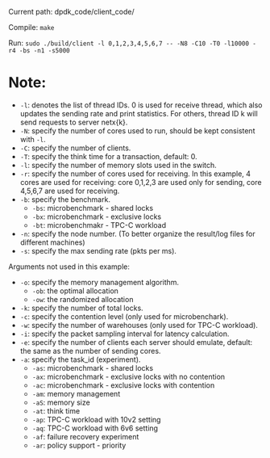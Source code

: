 Current path: dpdk_code/client_code/

Compile:
`make`

Run:
`sudo ./build/client -l 0,1,2,3,4,5,6,7 -- -N8 -C10 -T0 -l10000 -r4 -bs -n1 -s5000`


# Note:
- `-l`: denotes the list of thread IDs. 0 is used for receive thread, which also updates the sending rate and print statistics. For others, thread ID k will send requests to server netx{k}.
- `-N`: specify the number of cores used to run, should be kept consistent with `-l`.
- `-C`: specify the number of clients.
- `-T`: specify the think time for a transaction, default: 0.
- `-l`: specify the number of memory slots used in the switch.
- `-r`: specify the number of cores used for receiving. In this example, 4 cores are used for receiving: core 0,1,2,3 are used only for sending, core 4,5,6,7 are used for receiving.
- `-b`: specify the benchmark.
    - `-bs`: microbenchmark - shared locks
    - `-bx`: microbenchmark - exclusive locks
    - `-bt`: microbenchmakr - TPC-C workload
- `-n`: specify the node number. (To better organize the result/log files for different machines)
- `-s`: specify the max sending rate (pkts per ms).

Arguments not used in this example:
- `-o`: specify the memory management algorithm.
    - `-ob`: the optimal allocation
    - `-ow`: the randomized allocation
- `-k`: specify the number of total locks.
- `-c`: specify the contention level (only used for microbenchark).
- `-w`: specify the number of warehouses (only used for TPC-C workload).
- `-i`: specify the packet sampling interval for latency calculation.
- `-e`: specify the number of clients each server should emulate, default: the same as the number of sending cores.
- `-a`: specify the task_id (experiment).
    - `-as`: microbenchmark - shared locks
    - `-ax`: microbenchmark - exclusive locks with no contention
    - `-ac`: microbenchmark - exclusive locks with contention
    - `-am`: memory management
    - `-aS`: memory size
    - `-at`: think time
    - `-ap`: TPC-C workload with 10v2 setting
    - `-aq`: TPC-C workload with 6v6 setting
    - `-af`: failure recovery experiment
    - `-ar`: policy support - priority